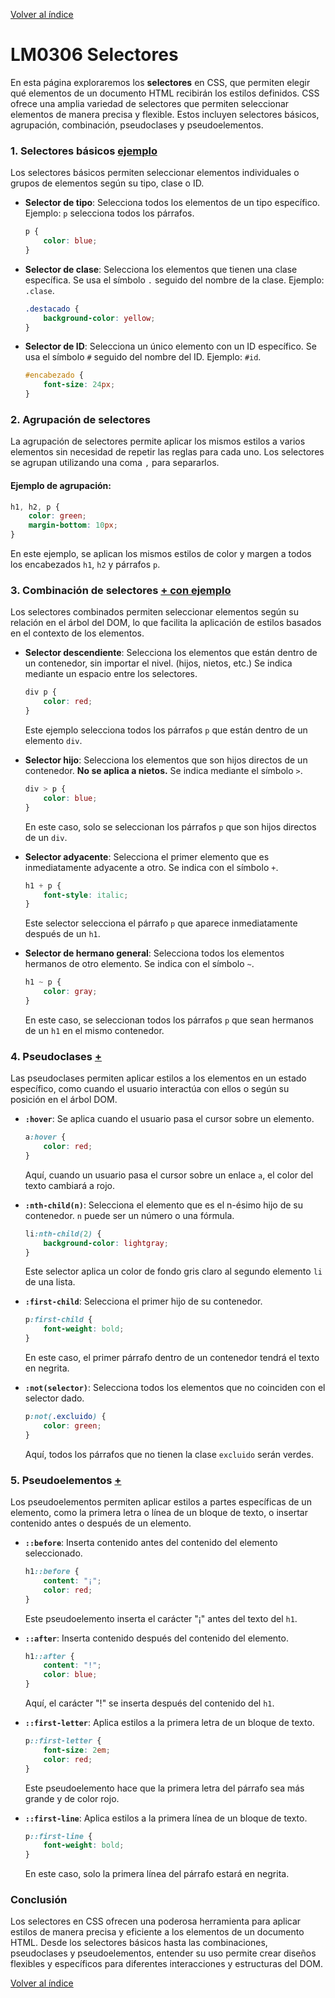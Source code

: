 [Volver al índice](./LM03.md)

# LM0306 Selectores

En esta página exploraremos los **selectores** en CSS, que permiten elegir qué elementos de un documento HTML recibirán los estilos definidos. CSS ofrece una amplia variedad de selectores que permiten seleccionar elementos de manera precisa y flexible. Estos incluyen selectores básicos, agrupación, combinación, pseudoclases y pseudoelementos.

### 1. Selectores básicos [ejemplo](https://miguitel.github.io/AWEB_disenioWeb/9%20index.html)

Los selectores básicos permiten seleccionar elementos individuales o grupos de elementos según su tipo, clase o ID.

- **Selector de tipo**: Selecciona todos los elementos de un tipo específico. Ejemplo: `p` selecciona todos los párrafos.
  
  ```css
  p {
      color: blue;
  }
  ```

- **Selector de clase**: Selecciona los elementos que tienen una clase específica. Se usa el símbolo `.` seguido del nombre de la clase. Ejemplo: `.clase`.

  ```css
  .destacado {
      background-color: yellow;
  }
  ```

- **Selector de ID**: Selecciona un único elemento con un ID específico. Se usa el símbolo `#` seguido del nombre del ID. Ejemplo: `#id`.

  ```css
  #encabezado {
      font-size: 24px;
  }
  ```

### 2. Agrupación de selectores

La agrupación de selectores permite aplicar los mismos estilos a varios elementos sin necesidad de repetir las reglas para cada uno. Los selectores se agrupan utilizando una coma `,` para separarlos.

#### Ejemplo de agrupación:

```css
h1, h2, p {
    color: green;
    margin-bottom: 10px;
}
```

En este ejemplo, se aplican los mismos estilos de color y margen a todos los encabezados `h1`, `h2` y párrafos `p`.

### 3. Combinación de selectores [+ con ejemplo](./LM0306+_selec.md)

Los selectores combinados permiten seleccionar elementos según su relación en el árbol del DOM, lo que facilita la aplicación de estilos basados en el contexto de los elementos.

- **Selector descendiente**: Selecciona los elementos que están dentro de un contenedor, sin importar el nivel. (hijos, nietos, etc.) Se indica mediante un espacio entre los selectores.

  ```css
  div p {
      color: red;
  }
  ```

  Este ejemplo selecciona todos los párrafos `p` que están dentro de un elemento `div`.

- **Selector hijo**: Selecciona los elementos que son hijos directos de un contenedor. **No se aplica a nietos.** Se indica mediante el símbolo `>`.

  ```css
  div > p {
      color: blue;
  }
  ```

  En este caso, solo se seleccionan los párrafos `p` que son hijos directos de un `div`.

- **Selector adyacente**: Selecciona el primer elemento que es inmediatamente adyacente a otro. Se indica con el símbolo `+`.

  ```css
  h1 + p {
      font-style: italic;
  }
  ```

  Este selector selecciona el párrafo `p` que aparece inmediatamente después de un `h1`.

- **Selector de hermano general**: Selecciona todos los elementos hermanos de otro elemento. Se indica con el símbolo `~`.

  ```css
  h1 ~ p {
      color: gray;
  }
  ```

  En este caso, se seleccionan todos los párrafos `p` que sean hermanos de un `h1` en el mismo contenedor.

### 4. Pseudoclases  [+](LM0306a.md)

Las pseudoclases permiten aplicar estilos a los elementos en un estado específico, como cuando el usuario interactúa con ellos o según su posición en el árbol DOM.

- **`:hover`**: Se aplica cuando el usuario pasa el cursor sobre un elemento.

  ```css
  a:hover {
      color: red;
  }
  ```

  Aquí, cuando un usuario pasa el cursor sobre un enlace `a`, el color del texto cambiará a rojo.

- **`:nth-child(n)`**: Selecciona el elemento que es el n-ésimo hijo de su contenedor. `n` puede ser un número o una fórmula.

  ```css
  li:nth-child(2) {
      background-color: lightgray;
  }
  ```

  Este selector aplica un color de fondo gris claro al segundo elemento `li` de una lista.

- **`:first-child`**: Selecciona el primer hijo de su contenedor.

  ```css
  p:first-child {
      font-weight: bold;
  }
  ```

  En este caso, el primer párrafo dentro de un contenedor tendrá el texto en negrita.

- **`:not(selector)`**: Selecciona todos los elementos que no coinciden con el selector dado.

  ```css
  p:not(.excluido) {
      color: green;
  }
  ```

  Aquí, todos los párrafos que no tienen la clase `excluido` serán verdes.

### 5. Pseudoelementos [+](LM0306a.md)

Los pseudoelementos permiten aplicar estilos a partes específicas de un elemento, como la primera letra o línea de un bloque de texto, o insertar contenido antes o después de un elemento.

- **`::before`**: Inserta contenido antes del contenido del elemento seleccionado.

  ```css
  h1::before {
      content: "¡";
      color: red;
  }
  ```

  Este pseudoelemento inserta el carácter "¡" antes del texto del `h1`.

- **`::after`**: Inserta contenido después del contenido del elemento.

  ```css
  h1::after {
      content: "!";
      color: blue;
  }
  ```

  Aquí, el carácter "!" se inserta después del contenido del `h1`.

- **`::first-letter`**: Aplica estilos a la primera letra de un bloque de texto.

  ```css
  p::first-letter {
      font-size: 2em;
      color: red;
  }
  ```

  Este pseudoelemento hace que la primera letra del párrafo sea más grande y de color rojo.

- **`::first-line`**: Aplica estilos a la primera línea de un bloque de texto.

  ```css
  p::first-line {
      font-weight: bold;
  }
  ```

  En este caso, solo la primera línea del párrafo estará en negrita.

### Conclusión

Los selectores en CSS ofrecen una poderosa herramienta para aplicar estilos de manera precisa y eficiente a los elementos de un documento HTML. Desde los selectores básicos hasta las combinaciones, pseudoclases y pseudoelementos, entender su uso permite crear diseños flexibles y específicos para diferentes interacciones y estructuras del DOM.

[Volver al índice](./LM03.md)